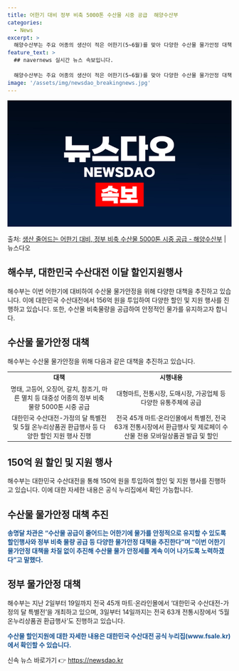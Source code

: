 ```yaml
---
title: 어한기 대비 정부 비축 5000톤 수산물 시중 공급  해양수산부
categories:
  - News
excerpt: >
  해양수산부는 주요 어종의 생산이 적은 어한기(5~6월)를 맞아 다양한 수산물 물가안정 대책을 추진한다고 10…
feature_text: >
  ## navernews 실시간 뉴스 속보입니다.

  해양수산부는 주요 어종의 생산이 적은 어한기(5~6월)를 맞아 다양한 수산물 물가안정 대책을 추진한다고 10…
image: '/assets/img/newsdao_breakingnews.jpg'
---
```


![뉴스다오 속보](/assets/img/newsdao_breakingnews.jpg)

<p>출처: <a href="https://newsdao.kr/3781" rel="dofollow">생산 줄어드는 어한기 대비, 정부 비축 수산물 5000톤 시중 공급 - 해양수산부</a> | 뉴스다오</p>

<h2 data-ke-size="size26">해수부, 대한민국 수산대전 이달 할인지원행사</h2>
<p data-ke-size="size16">해수부는 이번 어한기에 대비하여 수산물 물가안정을 위해 다양한 대책을 추진하고 있습니다. 이에 대한민국 수산대전에서 156억 원을 투입하여 다양한 할인 및 지원 행사를 진행하고 있습니다. 또한, 수산물 비축물량을 공급하여 안정적인 물가를 유지하고자 합니다.</p>

<h2 data-ke-size="size24">수산물 물가안정 대책</h2>
<p data-ke-size="size16">해수부는 수산물 물가안정을 위해 다음과 같은 대책을 추진하고 있습니다.</p>

<table>
	<tr>
		<td style="text-align: center; height: 17px;"><b>대책</b></td>
		<td style="text-align: center; height: 17px;"><b>시행내용</b></td>
	</tr>
	<tr>
		<td style="text-align: center; height: 17px;">명태, 고등어, 오징어, 갈치, 참조기, 마른 멸치 등 대중성 어종의 정부 비축 물량 5000톤 시중 공급</td>
		<td style="text-align: center; height: 17px;">대형마트, 전통시장, 도매시장, 가공업체 등 다양한 유통주체에 공급</td>
	</tr>
	<tr>
		<td style="text-align: center; height: 17px;">대한민국 수산대전-가정의 달 특별전 및 5월 온누리상품권 환급행사 등 다양한 할인 지원 행사 진행</td>
		<td style="text-align: center; height: 17px;">전국 45개 마트·온라인몰에서 특별전, 전국 63개 전통시장에서 환급행사 및 제로페이 수산물 전용 모바일상품권 발급 및 할인</td>
	</tr>
</table>

<h2 data-ke-size="size24">150억 원 할인 및 지원 행사</h2>
<p data-ke-size="size16">해수부는 대한민국 수산대전을 통해 150억 원을 투입하여 할인 및 지원 행사를 진행하고 있습니다. 이에 대한 자세한 내용은 공식 누리집에서 확인 가능합니다.</p>

<h2 data-ke-size="size24">수산물 물가안정 대책 추진</h2>
<p data-ke-size="size16"><b><span style="color: #1a5490;">송명달 차관은 “수산물 공급이 줄어드는 어한기에 물가를 안정적으로 유지할 수 있도록 할인행사와 정부 비축 물량 공급 등 다양한 물가안정 대책을 추진한다”며 “이번 어한기 물가안정 대책을 차질 없이 추진해 수산물 물가 안정세를 계속 이어 나가도록 노력하겠다”고 말했다.</span></b></p>

<h2 data-ke-size="size24">정부 물가안정 대책</h2>
<p data-ke-size="size16">해수부는 지난 2일부터 19일까지 전국 45개 마트·온라인몰에서 ‘대한민국 수산대전-가정의 달 특별전’을 개최하고 있으며, 3일부터 14일까지는 전국 63개 전통시장에서 ‘5월 온누리상품권 환급행사’도 진행하고 있습니다.</p>
<p data-ke-size="size16"><b><span style="color: #1a5490;">수산물 할인지원에 대한 자세한 내용은 대한민국 수산대전 공식 누리집(www.fsale.kr)에서 확인할 수 있습니다.</span></b></p> 

신속 뉴스 바로가기 👉 <a href="https://newsdao.kr" rel="dofollow">https://newsdao.kr</a>


